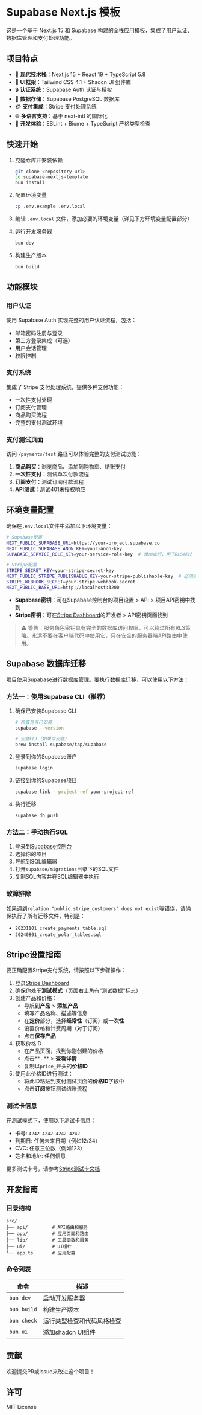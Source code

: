 # Supabase Next.js 模板

这是一个基于 Next.js 15 和 Supabase 构建的全栈应用模板，集成了用户认证、数据库管理和支付处理功能。

## 项目特点

- 🚀 **现代技术栈**：Next.js 15 + React 19 + TypeScript 5.8
- 🎨 **UI框架**：Tailwind CSS 4.1 + Shadcn UI 组件库
- 🔒 **认证系统**：Supabase Auth 认证与授权
- 💾 **数据存储**：Supabase PostgreSQL 数据库
- 💳 **支付集成**：Stripe 支付处理系统
- 🌐 **多语言支持**：基于 next-intl 的国际化
- 🔧 **开发体验**：ESLint + Biome + TypeScript 严格类型检查

## 快速开始

1. 克隆仓库并安装依赖

   ```bash
   git clone <repository-url>
   cd supabase-nextjs-template
   bun install
   ```

2. 配置环境变量

   ```bash
   cp .env.example .env.local
   ```

3. 编辑 `.env.local` 文件，添加必要的环境变量（详见下方环境变量配置部分）

4. 运行开发服务器

   ```bash
   bun dev
   ```

5. 构建生产版本

   ```bash
   bun build
   ```

## 功能模块

### 用户认证

使用 Supabase Auth 实现完整的用户认证流程，包括：

- 邮箱密码注册与登录
- 第三方登录集成（可选）
- 用户会话管理
- 权限控制

### 支付系统

集成了 Stripe 支付处理系统，提供多种支付功能：

- 一次性支付处理
- 订阅支付管理
- 商品购买流程
- 完整的支付测试环境

### 支付测试页面

访问 `/payments/test` 路径可以体验完整的支付测试功能：

1. **商品购买**：浏览商品、添加到购物车、结账支付
2. **一次性支付**：测试单次付款流程
3. **订阅支付**：测试订阅付款流程
4. **API测试**：测试401未授权响应

## 环境变量配置

确保在`.env.local`文件中添加以下环境变量：

```bash
# Supabase配置
NEXT_PUBLIC_SUPABASE_URL=https://your-project.supabase.co
NEXT_PUBLIC_SUPABASE_ANON_KEY=your-anon-key
SUPABASE_SERVICE_ROLE_KEY=your-service-role-key  # 添加此行，用于RLS绕过

# Stripe配置
STRIPE_SECRET_KEY=your-stripe-secret-key
NEXT_PUBLIC_STRIPE_PUBLISHABLE_KEY=your-stripe-publishable-key  # 必须添加此行用于前端Stripe Elements
STRIPE_WEBHOOK_SECRET=your-stripe-webhook-secret
NEXT_PUBLIC_BASE_URL=http://localhost:3200
```

- **Supabase密钥**：可在Supabase控制台的项目设置 > API > 项目API密钥中找到
- **Stripe密钥**：可在[Stripe Dashboard](https://dashboard.stripe.com/apikeys)的开发者 > API密钥页面找到

> ⚠️ 警告：服务角色密钥具有完全的数据库访问权限，可以绕过所有RLS策略。永远不要在客户端代码中使用它，只在安全的服务器端API路由中使用。

## Supabase 数据库迁移

项目使用Supabase进行数据库管理。要执行数据库迁移，可以使用以下方法：

### 方法一：使用Supabase CLI（推荐）

1. 确保已安装Supabase CLI

   ```bash
   # 检查是否已安装
   supabase --version
   
   # 安装CLI（如果未安装）
   brew install supabase/tap/supabase
   ```

2. 登录到你的Supabase账户

   ```bash
   supabase login
   ```

3. 链接到你的Supabase项目

   ```bash
   supabase link --project-ref your-project-ref
   ```

4. 执行迁移

   ```bash
   supabase db push
   ```

### 方法二：手动执行SQL

1. 登录到[Supabase控制台](https://app.supabase.com)
2. 选择你的项目
3. 导航到SQL编辑器
4. 打开`supabase/migrations`目录下的SQL文件
5. 复制SQL内容并在SQL编辑器中执行

### 故障排除

如果遇到`relation "public.stripe_customers" does not exist`等错误，请确保执行了所有迁移文件，特别是：

- `20231101_create_payments_table.sql`
- `20240801_create_polar_tables.sql`

## Stripe设置指南

要正确配置Stripe支付系统，请按照以下步骤操作：

1. 登录[Stripe Dashboard](https://dashboard.stripe.com/)
2. 确保你处于**测试模式**（页面右上角有"测试数据"标志）
3. 创建产品和价格：
   - 导航到**产品** > **添加产品**
   - 填写产品名称、描述等信息
   - 在**定价**部分，选择**经常性**（订阅）或**一次性**
   - 设置价格和计费周期（对于订阅）
   - 点击**保存产品**
4. 获取价格ID：
   - 在产品页面，找到你刚创建的价格
   - 点击**...** > **查看详情**
   - 复制以`price_`开头的**价格ID**
5. 使用此价格ID进行测试：
   - 将此ID粘贴到支付测试页面的**价格ID**字段中
   - 点击**订阅**按钮测试结账流程

### 测试卡信息

在测试模式下，使用以下测试卡信息：

- 卡号: `4242 4242 4242 4242`
- 到期日: 任何未来日期（例如12/34）
- CVC: 任意三位数（例如123）
- 姓名和地址: 任何信息

更多测试卡号，请参考[Stripe测试卡文档](https://stripe.com/docs/testing#cards)

## 开发指南

### 目录结构

```
src/
├── api/         # API路由和服务
├── app/         # 应用页面和路由
├── lib/         # 工具函数和服务
├── ui/          # UI组件
└── app.ts       # 应用配置
```

### 命令列表

| 命令 | 描述 |
|------|------|
| `bun dev` | 启动开发服务器 |
| `bun build` | 构建生产版本 |
| `bun check` | 运行类型检查和代码风格检查 |
| `bun ui` | 添加shadcn UI组件 |

## 贡献

欢迎提交PR或Issue来改进这个项目！

## 许可

MIT License
